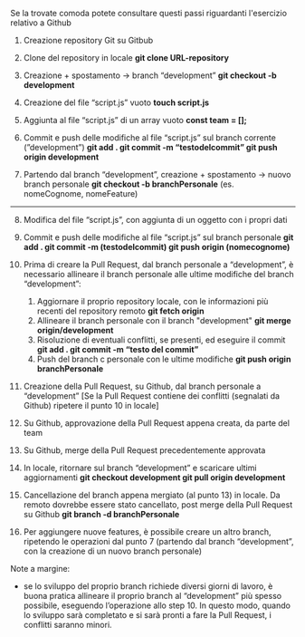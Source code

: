 Se la trovate comoda potete consultare questi passi riguardanti l'esercizio relativo a Github

1. Creazione repository Git su Gitbub

2. Clone del repository in locale
**git clone URL-repository**

3. Creazione + spostamento → branch “development”
**git checkout -b development**

4. Creazione del file “script.js” vuoto
**touch script.js**

5. Aggiunta al file “script.js” di un array vuoto
**const team = [];**

6. Commit e push delle modifiche al file “script.js” sul branch corrente (”development”)
**git add .
git commit -m “testodelcommit”
git push origin development**

7. Partendo dal branch “development”, 
creazione + spostamento → nuovo branch personale
**git checkout -b branchPersonale** (es. nomeCognome, nomeFeature)
****
8. Modifica del file “script.js”, con aggiunta di un oggetto con i propri dati

9. Commit e push delle modifiche al file “script.js” sul branch personale
**git add .
git commit -m (testodelcommit)
git push origin (nomecognome)**

10. Prima di creare la Pull Request, dal branch personale a “development”, è necessario allineare il branch personale alle ultime modifiche del branch “development”:
    1. Aggiornare il proprio repository locale, con le informazioni più recenti del repository remoto
    **git fetch origin**
    2. Allineare il branch personale con il branch "development"
    ********************************************************git merge origin/development********************************************************
    3. Risoluzione di eventuali conflitti, se presenti, ed eseguire il commit
    **git add .
    git commit -m “testo del commit”**
    4. Push del branch c personale con le ultime modifiche
    **git push origin branchPersonale**
    
11. Creazione della Pull Request, su Github, dal branch personale a “development”
[Se la Pull Request contiene dei conflitti (segnalati da Github) ripetere il punto 10 in locale]

12. Su Github, approvazione della Pull Request appena creata, da parte del team

13. Su Github, merge della Pull Request precedentemente approvata

14. In locale, ritornare sul branch “development” e scaricare ultimi aggiornamenti
**git checkout development
git pull origin development**

15. Cancellazione del branch appena mergiato (al punto 13) in locale.
Da remoto dovrebbe essere stato cancellato, post merge della Pull Request su Github
************************************git branch -d branchPersonale************************************

16. Per aggiungere nuove features, è possibile creare un altro branch, ripetendo le operazioni dal punto 7 (partendo dal branch “development”, con la creazione di un nuovo branch personale)

Note a margine:

- se lo sviluppo del proprio branch richiede diversi giorni di lavoro, è buona pratica allineare il proprio branch al “development” più spesso possibile, eseguendo l’operazione allo step 10. 
In questo modo, quando lo sviluppo sarà completato e si sarà pronti a fare la Pull Request, i conflitti saranno minori.
